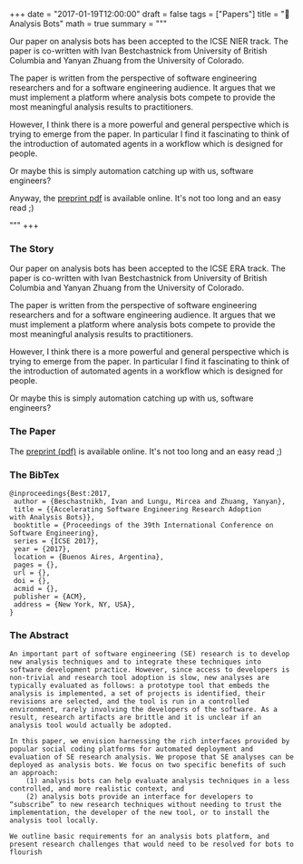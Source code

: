 +++
date = "2017-01-19T12:00:00"
draft = false
tags = ["Papers"]
title = "📝 Analysis Bots"
math = true
summary = """

Our paper on analysis bots has been accepted to the ICSE NIER 
track. The paper is co-written with Ivan Bestchastnick from 
University of British Columbia and Yanyan Zhuang from the 
University of Colorado. 

The paper is written from the perspective of software engineering
researchers and for a software engineering audience. It argues
that we must implement a platform where analysis bots compete
to provide the most meaningful analysis results to practitioners. 

However, I think there is a more powerful and general 
perspective which is trying to emerge from the paper. In particular
I find it fascinating to think of the introduction of automated
agents in a workflow which is designed for people. 

Or maybe this is simply automation catching up with us, software engineers?

Anyway, the [preprint pdf](/papers/17-analysis-bots.pdf) is available
online. It's not too long and an easy read ;)

"""
+++

### The Story

Our paper on analysis bots has been accepted to the ICSE ERA 
track. The paper is co-written with Ivan Bestchastnick from 
University of British Columbia and Yanyan Zhuang from the 
University of Colorado. 

The paper is written from the perspective of software engineering
researchers and for a software engineering audience. It argues
that we must implement a platform where analysis bots compete
to provide the most meaningful analysis results to practitioners. 

However, I think there is a more powerful and general 
perspective which is trying to emerge from the paper. In particular
I find it fascinating to think of the introduction of automated
agents in a workflow which is designed for people. 

Or maybe this is simply automation catching up with us, software engineers?

### The Paper

The [preprint (pdf)](/papers/17-analysis-bots.pdf) is available
online. It's not too long and an easy read ;)


### The BibTex

	@inproceedings{Best:2017,
	 author = {Beschastnikh, Ivan and Lungu, Mircea and Zhuang, Yanyan},
	 title = {{Accelerating Software Engineering Research Adoption
	with Analysis Bots}},
	 booktitle = {Proceedings of the 39th International Conference on Software Engineering},
	 series = {ICSE 2017},
	 year = {2017},
	 location = {Buenos Aires, Argentina},
	 pages = {},
	 url = {},
	 doi = {},
	 acmid = {},
	 publisher = {ACM},
	 address = {New York, NY, USA},
	} 

### The Abstract
	An important part of software engineering (SE) research is to develop new analysis techniques and to integrate these techniques into software development practice. However, since access to developers is non-trivial and research tool adoption is slow, new analyses are typically evaluated as follows: a prototype tool that embeds the analysis is implemented, a set of projects is identified, their revisions are selected, and the tool is run in a controlled environment, rarely involving the developers of the software. As a result, research artifacts are brittle and it is unclear if an analysis tool would actually be adopted.

	In this paper, we envision harnessing the rich interfaces provided by popular social coding platforms for automated deployment and evaluation of SE research analysis. We propose that SE analyses can be deployed as analysis bots. We focus on two specific benefits of such an approach: 
	    (1) analysis bots can help evaluate analysis techniques in a less controlled, and more realistic context, and 
	    (2) analysis bots provide an interface for developers to “subscribe” to new research techniques without	needing to trust the implementation, the developer of the new tool, or to install the analysis tool locally. 
	    
	We outline basic requirements for an analysis bots platform, and present research challenges that would need to be resolved for bots to flourish

